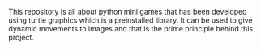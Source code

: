 This repository is all about python mini games that has been developed using turtle graphics
which is a preinstalled library. It can be used to give dynamic movements to images and that
is the prime principle behind this project.